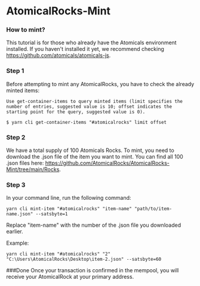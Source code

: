 # AtomicalRocks-Mint

### How to mint?
This tutorial is for those who already have the Atomicals environment installed. If you haven't installed it yet, we recommend checking https://github.com/atomicals/atomicals-js.

### Step 1
Before attempting to mint any AtomicalRocks, you have to check the already minted items:

```
Use get-container-items to query minted items (limit specifies the number of entries, suggested value is 10; offset indicates the starting point for the query, suggested value is 0).

$ yarn cli get-container-items "#atomicalrocks" limit offset
```
### Step 2
We have a total supply of 100 Atomicals Rocks.
To mint, you need to download the .json file of the item you want to mint.
You can find all 100 .json files here: https://github.com/AtomicalRocks/AtomicalRocks-Mint/tree/main/Rocks.

### Step 3
In your command line, run the following command:
```
yarn cli mint-item "#atomicalrocks" "item-name" "path/to/item-name.json" --satsbyte=1
```
Replace "item-name" with the number of the .json file you downloaded earlier.

Example:
```
yarn cli mint-item "#atomicalrocks" "2" "C:\Users\AtomicalRocks\Desktop\item-2.json" --satsbyte=60
```

###Done
Once your transaction is confirmed in the mempool, you will receive your AtomicalRock at your primary address.
